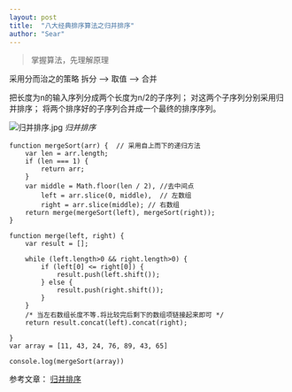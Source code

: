 ```yaml
---
layout: post
title:  "八大经典排序算法之归并排序"
author: "Sear"
---
```


>掌握算法，先理解原理

采用分而治之的策略
拆分 --> 取值 --> 合并

把长度为n的输入序列分成两个长度为n/2的子序列；
对这两个子序列分别采用归并排序；
将两个排序好的子序列合并成一个最终的排序序列。

![归并排序.jpg](https://upload-images.jianshu.io/upload_images/4099767-17632b43f7720424.jpg?imageMogr2/auto-orient/strip%7CimageView2/2/w/1240)
_归并排序_

```
function mergeSort(arr) {  // 采用自上而下的递归方法
    var len = arr.length;
    if (len === 1) {
        return arr;
    }
    var middle = Math.floor(len / 2), //去中间点
        left = arr.slice(0, middle),  // 左数组
        right = arr.slice(middle); // 右数组
    return merge(mergeSort(left), mergeSort(right));
}

function merge(left, right) {
    var result = [];

    while (left.length>0 && right.length>0) {
        if (left[0] <= right[0]) {
            result.push(left.shift());
        } else {
            result.push(right.shift());
        }
    }
    /* 当左右数组长度不等.将比较完后剩下的数组项链接起来即可 */
    return result.concat(left).concat(right);

}
var array = [11, 43, 24, 76, 89, 43, 65]

console.log(mergeSort(array))
```
参考文章：
[归并排序](http://www.cnblogs.com/skywang12345/p/3602369.html)

